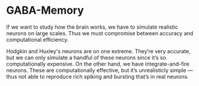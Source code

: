 # GABA-Memory

If we want to study how the brain works, we have to simulate realistic neurons on large scales. Thus we must compromise between accuracy and computational efficiency.

Hodgkin and Huxley's neurons are on one extreme. They’re very accurate, but we can only simulate a handful of these neurons since it’s so computationally expensive. On the other hand, we have integrate-and-fire neurons. These are computationally effective, but it’s unrealisticly simple — thus not able to reproduce rich spiking and bursting that’s in real neurons.
